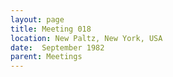 ```yaml
---
layout: page
title: Meeting 018
location: New Paltz, New York, USA
date:  September 1982
parent: Meetings
---
```

